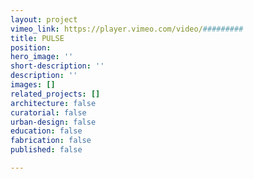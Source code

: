 ```yaml
---
layout: project
vimeo_link: https://player.vimeo.com/video/#########
title: PULSE
position: 
hero_image: ''
short-description: ''
description: ''
images: []
related_projects: []
architecture: false
curatorial: false
urban-design: false
education: false
fabrication: false
published: false

---
```

